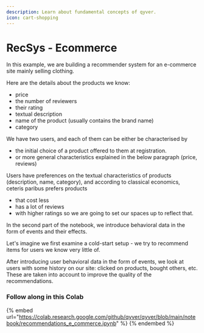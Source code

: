 ```yaml
---
description: Learn about fundamental concepts of qyver.
icon: cart-shopping
---
```


# RecSys - Ecommerce

In this example, we are building a recommender system for an e-commerce site mainly selling clothing.

Here are the details about the products we know:
- price
- the number of reviewers
- their rating
- textual description
- name of the product (usually contains the brand name)
- category
    
We have two users, and each of them can be either be characterised by
- the initial choice of a product offered to them at registration.
- or more general characteristics explained in the below paragraph (price, reviews)
   
Users have preferences on the textual characteristics of products (description, name, category), and according to classical economics, ceteris paribus prefers products 
- that cost less
- has a lot of reviews
- with higher ratings
so we are going to set our spaces up to reflect that.

In the second part of the notebook, we introduce behavioral data in the form of events and their effects. 

Let's imagine we first examine a cold-start setup - we try to recommend items for users we know very little of. 

After introducing user behavioral data in the form of events, we look at users with some history on our site: clicked on products, bought others, etc. These are taken into account to improve the quality of the recommendations.

### Follow along in this Colab

{% embed url="https://colab.research.google.com/github/qyver/qyver/blob/main/notebook/recommendations_e_commerce.ipynb" %}
{% endembed %}
